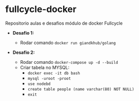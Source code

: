# fullcycle-docker
Repositorio aulas e desafios módulo de docker Fullcycle

- <b>Desafio 1:</b>
  - Rodar comando `docker run giandkhub/golang`

- <b>Desafio 2:</b>
  - Rodar comando `docker-compose up -d --build`
  - Criar tabela no MYSQL:
    - `docker exec -it db bash`
    - `mysql -uroot -proot`
    - `use nodebd`
    - `create table people (name varchar(80) NOT NULL)`
    - `exit`



